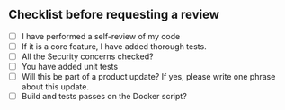 ## Checklist before requesting a review

- [ ] I have performed a self-review of my code
- [ ] If it is a core feature, I have added thorough tests.
- [ ] All the Security concerns checked?
- [ ] You have added unit tests
- [ ] Will this be part of a product update? If yes, please write one phrase about this update.
- [ ] Build and tests passes on the Docker script?
